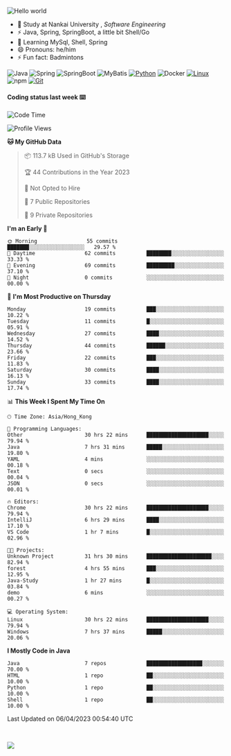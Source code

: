 

<img src="https://raw.githubusercontent.com/sagar-viradiya/sagar-viradiya/master/resources/banner.png" alt="Hello world">


<br/>


- 🍻  Study at Nankai University , _Software Engineering_
- ⚡  Java, Spring, SpringBoot, a little bit Shell/Go
- 🌱 Learning MySql, Shell, Spring
- 😄 Pronouns: he/him
- ⚡ Fun fact: Badmintons

![Java](https://img.shields.io/badge/-Java-007396?style=flat-square&logo=java&logoColor=ffffff)
![Spring](https://img.shields.io/badge/-Spring-green)
![SpringBoot](https://img.shields.io/badge/-SpringBoot-green)
![MyBatis](https://img.shields.io/badge/-MyBatis-yellowgreen)
[![Python](https://img.shields.io/badge/-Python-3776AB?style=flat-square&logo=python&logoColor=ffffff)](https://www.python.org/)
![Docker](https://img.shields.io/badge/Docker-2496ED?style=flat-square&logo=docker&logoColor=ffffff)
[![Linux](https://img.shields.io/badge/-Linux-333333?style=flat-square&logo=linux&logoColor=white)](https://www.linuxfoundation.org/)
![npm](https://img.shields.io/badge/-NPM-CB3837?style=flat-square&logo=npm&logoColor=white)
[![Git](https://img.shields.io/badge/-Git-f05032?style=flat-square&logo=git&logoColor=white)](https://git-scm.com/)

#### Coding status last week ⌨️

<!--START_SECTION:waka-->
![Code Time](http://img.shields.io/badge/Code%20Time-96%20hrs%2047%20mins-blue)

![Profile Views](http://img.shields.io/badge/Profile%20Views-115-blue)

**🐱 My GitHub Data** 

> 📦 113.7 kB Used in GitHub's Storage 
 > 
> 🏆 44 Contributions in the Year 2023
 > 
> 🚫 Not Opted to Hire
 > 
> 📜 7 Public Repositories 
 > 
> 🔑 9 Private Repositories 
 > 
**I'm an Early 🐤** 

```text
🌞 Morning                55 commits          ███████░░░░░░░░░░░░░░░░░░   29.57 % 
🌆 Daytime                62 commits          ████████░░░░░░░░░░░░░░░░░   33.33 % 
🌃 Evening                69 commits          █████████░░░░░░░░░░░░░░░░   37.10 % 
🌙 Night                  0 commits           ░░░░░░░░░░░░░░░░░░░░░░░░░   00.00 % 
```
📅 **I'm Most Productive on Thursday** 

```text
Monday                   19 commits          ███░░░░░░░░░░░░░░░░░░░░░░   10.22 % 
Tuesday                  11 commits          █░░░░░░░░░░░░░░░░░░░░░░░░   05.91 % 
Wednesday                27 commits          ████░░░░░░░░░░░░░░░░░░░░░   14.52 % 
Thursday                 44 commits          ██████░░░░░░░░░░░░░░░░░░░   23.66 % 
Friday                   22 commits          ███░░░░░░░░░░░░░░░░░░░░░░   11.83 % 
Saturday                 30 commits          ████░░░░░░░░░░░░░░░░░░░░░   16.13 % 
Sunday                   33 commits          ████░░░░░░░░░░░░░░░░░░░░░   17.74 % 
```


📊 **This Week I Spent My Time On** 

```text
🕑︎ Time Zone: Asia/Hong_Kong

💬 Programming Languages: 
Other                    30 hrs 22 mins      ████████████████████░░░░░   79.94 % 
Java                     7 hrs 31 mins       █████░░░░░░░░░░░░░░░░░░░░   19.80 % 
YAML                     4 mins              ░░░░░░░░░░░░░░░░░░░░░░░░░   00.18 % 
Text                     0 secs              ░░░░░░░░░░░░░░░░░░░░░░░░░   00.04 % 
JSON                     0 secs              ░░░░░░░░░░░░░░░░░░░░░░░░░   00.01 % 

🔥 Editors: 
Chrome                   30 hrs 22 mins      ████████████████████░░░░░   79.94 % 
IntelliJ                 6 hrs 29 mins       ████░░░░░░░░░░░░░░░░░░░░░   17.10 % 
VS Code                  1 hr 7 mins         █░░░░░░░░░░░░░░░░░░░░░░░░   02.96 % 

🐱‍💻 Projects: 
Unknown Project          31 hrs 30 mins      █████████████████████░░░░   82.94 % 
forest                   4 hrs 55 mins       ███░░░░░░░░░░░░░░░░░░░░░░   12.95 % 
Java-Study               1 hr 27 mins        █░░░░░░░░░░░░░░░░░░░░░░░░   03.84 % 
demo                     6 mins              ░░░░░░░░░░░░░░░░░░░░░░░░░   00.27 % 

💻 Operating System: 
Linux                    30 hrs 22 mins      ████████████████████░░░░░   79.94 % 
Windows                  7 hrs 37 mins       █████░░░░░░░░░░░░░░░░░░░░   20.06 % 
```

**I Mostly Code in Java** 

```text
Java                     7 repos             ██████████████████░░░░░░░   70.00 % 
HTML                     1 repo              ██░░░░░░░░░░░░░░░░░░░░░░░   10.00 % 
Python                   1 repo              ██░░░░░░░░░░░░░░░░░░░░░░░   10.00 % 
Shell                    1 repo              ██░░░░░░░░░░░░░░░░░░░░░░░   10.00 % 
```




 Last Updated on 06/04/2023 00:54:40 UTC
<!--END_SECTION:waka-->

<br/>

![](https://github-profile-trophy.vercel.app/?username=quincysky&column=7)







